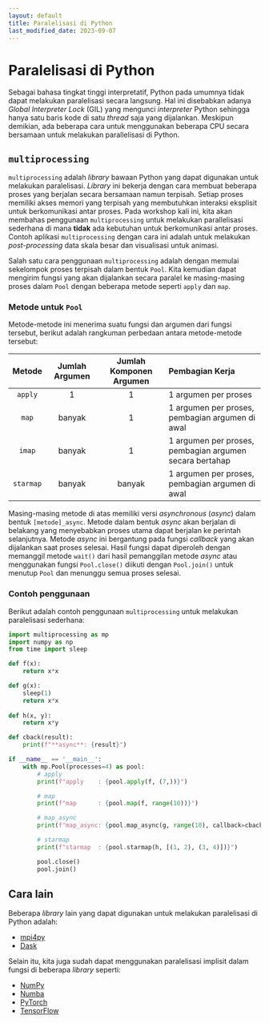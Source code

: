 ```yaml
---
layout: default
title: Paralelisasi di Python
last_modified_date: 2023-09-07
---
```

# Paralelisasi di Python

Sebagai bahasa tingkat tinggi interpretatif, Python pada umumnya tidak dapat melakukan paralelisasi secara langsung. Hal ini disebabkan adanya *Global Interpreter Lock* (GIL) yang mengunci *interpreter* Python sehingga hanya satu baris kode di satu *thread* saja yang dijalankan. Meskipun demikian, ada beberapa cara untuk menggunakan beberapa CPU secara bersamaan untuk melakukan parallelisasi di Python.

## `multiprocessing`

`multiprocessing` adalah *library* bawaan Python yang dapat digunakan untuk melakukan paralelisasi. *Library* ini bekerja dengan cara membuat beberapa proses yang berjalan secara bersamaan namun terpisah. Setiap proses memiliki akses memori yang terpisah yang membutuhkan interaksi eksplisit untuk berkomunikasi antar proses. Pada workshop kali ini, kita akan membahas penggunaan `multiprocessing` untuk melakukan parallelisasi sederhana di mana **tidak** ada kebutuhan untuk berkomunikasi antar proses. Contoh aplikasi `multiprocessing` dengan cara ini adalah untuk melakukan *post-processing* data skala besar dan visualisasi untuk animasi.

Salah satu cara penggunaan `multiprocessing` adalah dengan memulai sekelompok proses terpisah dalam bentuk `Pool`. Kita kemudian dapat mengirim fungsi yang akan dijalankan secara paralel ke masing-masing proses dalam `Pool` dengan beberapa metode seperti `apply` dan `map`.

### Metode untuk `Pool`

Metode-metode ini menerima suatu fungsi dan argumen dari fungsi tersebut, berikut adalah rangkuman perbedaan antara metode-metode tersebut:

| Metode | Jumlah Argumen | Jumlah Komponen Argumen | Pembagian Kerja |
| :-: | :-: | :-: | :- |
| `apply` | 1 | 1 | 1 argumen per proses |
| `map` | banyak | 1 | 1 argumen per proses, pembagian argumen di awal |
| `imap` | banyak | 1 | 1 argumen per proses, pembagian argumen secara bertahap |
| `starmap` | banyak | banyak | 1 argumen per proses, pembagian argumen di awal |

Masing-masing metode di atas memiliki versi *asynchronous* (*async*) dalam bentuk `[metode]_async`. Metode dalam bentuk *async* akan berjalan di belakang yang menyebabkan proses utama dapat berjalan ke perintah selanjutnya. Metode *async* ini bergantung pada fungsi *callback* yang akan dijalankan saat proses selesai. Hasil fungsi dapat diperoleh dengan memanggil metode `wait()` dari hasil pemanggilan metode *async* atau menggunakan fungsi `Pool.close()` diikuti dengan `Pool.join()` untuk menutup `Pool` dan menunggu semua proses selesai.

### Contoh penggunaan

Berikut adalah contoh penggunaan `multiprocessing` untuk melakukan paralelisasi sederhana:

```python
import multiprocessing as mp
import numpy as np
from time import sleep

def f(x):
    return x*x

def g(x):
    sleep(1)
    return x*x
    
def h(x, y):
    return x*y

def cback(result):
    print(f"**async**: {result}")

if __name__ == '__main__':
    with mp.Pool(processes=4) as pool:
        # apply
        print(f"apply    : {pool.apply(f, (7,))}")

        # map
        print(f"map      : {pool.map(f, range(10))}")

        # map_async
        print(f"map_async: {pool.map_async(g, range(10), callback=cback)}")

        # starmap
        print(f"starmap  : {pool.starmap(h, [(1, 2), (3, 4)])}")

        pool.close()
        pool.join()
```

## Cara lain

Beberapa *library* lain yang dapat digunakan untuk melakukan paralelisasi di Python adalah:

* [mpi4py](https://mpi4py.readthedocs.io/en/stable/)
* [Dask](https://dask.org/)

Selain itu, kita juga sudah dapat menggunakan paralelisasi implisit dalam fungsi di beberapa *library* seperti:

* [NumPy](https://numpy.org/)
* [Numba](https://numba.pydata.org/)
* [PyTorch](https://pytorch.org/)
* [TensorFlow](https://www.tensorflow.org/)
